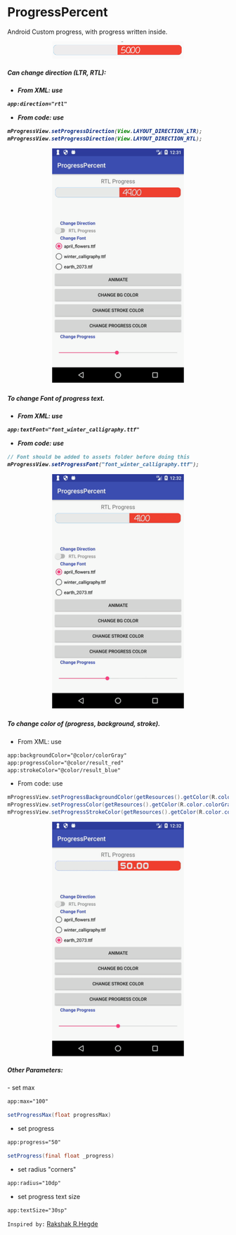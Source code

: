 # ProgressPercent
Android Custom progress, with progress written inside.

<p align="center">
<img alt="demo gif" src="preview/progress_percent.png" width=300 />
</p>

<h5>Can change direction (LTR, RTL):<h5/>

- From XML: use 
```xml
app:direction="rtl"
```

- From code: use
```java
mProgressView.setProgressDirection(View.LAYOUT_DIRECTION_LTR);
mProgressView.setProgressDirection(View.LAYOUT_DIRECTION_RTL);
```

<p align="center">
<img alt="demo gif" src="preview/progress_preview.gif" width=300 />
</p>

<h5>To change Font of progress text.<h5/>

- From XML: use 
```xml
app:textFont="font_winter_calligraphy.ttf"
```

- From code: use
```java
// Font should be added to assets folder before doing this
mProgressView.setProgressFont("font_winter_calligraphy.ttf");
```

<p align="center">
<img alt="demo gif" src="preview/progress_preview2.gif" width=300 />
</p>

<h5>To change color of (progress, background, stroke).</h5>

- From XML: use

```xml
app:backgroundColor="@color/colorGray"
app:progressColor="@color/result_red"
app:strokeColor="@color/result_blue"
```

- From code: use

```java
mProgressView.setProgressBackgroundColor(getResources().getColor(R.color.colorGray));
mProgressView.setProgressColor(getResources().getColor(R.color.colorGray));
mProgressView.setProgressStrokeColor(getResources().getColor(R.color.colorGray));
```

<p align="center">
<img alt="demo gif" src="preview/progress_preview3.gif" width=300 />
</p>

<h5>Other Parameters:</h5>
- set max

```xml
app:max="100"
```

```java
setProgressMax(float progressMax)
```

- set progress

```xml
app:progress="50"
```

```java
setProgress(final float _progress)
```

- set radius "corners"

```xml
app:radius="10dp"
```

- set progress text size
```xml
app:textSize="30sp"
```

`Inspired by:`
[Rakshak R.Hegde](https://github.com/rakshakhegde/Diffre "Rakshak R.Hegde's Differ Project")
